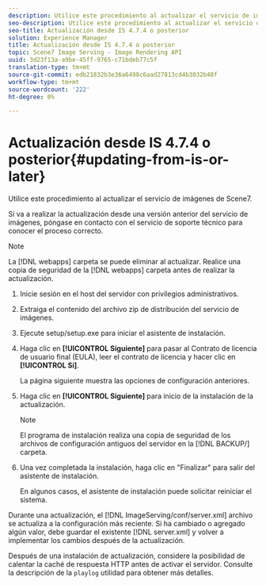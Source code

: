 ```yaml
---
description: Utilice este procedimiento al actualizar el servicio de imágenes de Scene7.
seo-description: Utilice este procedimiento al actualizar el servicio de imágenes de Scene7.
seo-title: Actualización desde IS 4.7.4 o posterior
solution: Experience Manager
title: Actualización desde IS 4.7.4 o posterior
topic: Scene7 Image Serving - Image Rendering API
uuid: 3d23f13a-a9be-45ff-9765-c71bdeb77c5f
translation-type: tm+mt
source-git-commit: edb21832b3e36a6498c6aad27813cd4b3032b48f
workflow-type: tm+mt
source-wordcount: '222'
ht-degree: 0%

---
```



# Actualización desde IS 4.7.4 o posterior{#updating-from-is-or-later}

Utilice este procedimiento al actualizar el servicio de imágenes de Scene7.

Si va a realizar la actualización desde una versión anterior del servicio de imágenes, póngase en contacto con el servicio de soporte técnico para conocer el proceso correcto.

>[!NOTE]
>
>La [!DNL webapps] carpeta se puede eliminar al actualizar. Realice una copia de seguridad de la [!DNL webapps] carpeta antes de realizar la actualización.

1. Inicie sesión en el host del servidor con privilegios administrativos.
1. Extraiga el contenido del archivo zip de distribución del servicio de imágenes.
1. Ejecute setup/setup.exe para iniciar el asistente de instalación.
1. Haga clic en **[!UICONTROL Siguiente]** para pasar al Contrato de licencia de usuario final (EULA), leer el contrato de licencia y hacer clic en **[!UICONTROL Sí]**.

   La página siguiente muestra las opciones de configuración anteriores.
1. Haga clic en **[!UICONTROL Siguiente]** para inicio de la instalación de la actualización.

   >[!NOTE]
   >
   >El programa de instalación realiza una copia de seguridad de los archivos de configuración antiguos del servidor en la [!DNL BACKUP/] carpeta.

1. Una vez completada la instalación, haga clic en &quot;Finalizar&quot; para salir del asistente de instalación.

   En algunos casos, el asistente de instalación puede solicitar reiniciar el sistema.

Durante una actualización, el [!DNL ImageServing/conf/server.xml] archivo se actualiza a la configuración más reciente. Si ha cambiado o agregado algún valor, debe guardar el existente [!DNL server.xml] y volver a implementar los cambios después de la actualización.

Después de una instalación de actualización, considere la posibilidad de calentar la caché de respuesta HTTP antes de activar el servidor. Consulte la descripción de la `playlog` utilidad para obtener más detalles.
